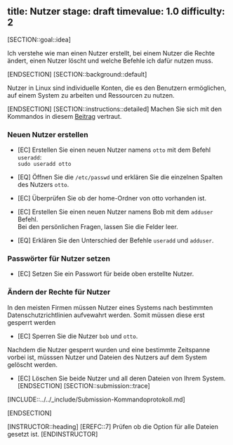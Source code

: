 title: Nutzer
stage: draft
timevalue: 1.0
difficulty: 2
---

[SECTION::goal::idea]

Ich verstehe wie man einen Nutzer erstellt, bei einem Nutzer die Rechte ändert, einen Nutzer löscht und welche Befehle ich dafür nutzen muss.

[ENDSECTION]
[SECTION::background::default]

Nutzer in Linux sind individuelle Konten, die es den Benutzern ermöglichen, auf einem System zu arbeiten und Ressourcen zu nutzen.

[ENDSECTION]
[SECTION::instructions::detailed]
Machen Sie sich mit den Kommandos in diesem [Beitrag](https://wiki.ubuntuusers.de/Benutzer_und_Gruppen/) vertraut.  

### Neuen Nutzer erstellen

- [EC] Erstellen Sie einen neuen Nutzer namens `otto` mit dem Befehl `useradd`:  
    `sudo useradd otto`  

- [EQ] Öffnen Sie die `/etc/passwd` und erklären Sie die einzelnen Spalten des Nutzers `otto`.

- [EC] Überprüfen Sie ob der home-Ordner von otto vorhanden ist.

- [EC] Erstellen Sie einen neuen Nutzer namens Bob mit dem `adduser` Befehl.  
    Bei den persönlichen Fragen, lassen Sie die Felder leer.

- [EQ] Erklären Sie den Unterschied der Befehle `useradd` und `adduser`.

### Passwörter für Nutzer setzen

- [EC] Setzen Sie ein Passwort für beide oben erstellte Nutzer.

### Ändern der Rechte für Nutzer

In den meisten Firmen müssen Nutzer eines Systems nach bestimmten Datenschutzrichtlinien aufvewahrt werden. Somit müssen diese erst gesperrt werden  
- [EC] Sperren Sie die Nutzer `bob` und `otto`.

Nachdem die Nutzer gesperrt wurden und eine bestimmte Zeitspanne vorbei ist, müsssen Nutzer und Dateien des Nutzers auf dem System gelöscht werden.  
- [EC] Löschen Sie beide Nutzer und all deren Dateien von Ihrem System.
[ENDSECTION]
[SECTION::submission::trace]

[INCLUDE::../../_include/Submission-Kommandoprotokoll.md]

[ENDSECTION]

[INSTRUCTOR::heading]
[EREFC::7] Prüfen ob die Option für alle Dateien gesetzt ist.
[ENDINSTRUCTOR]

